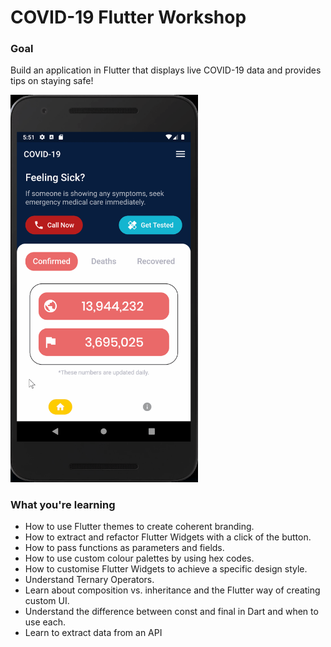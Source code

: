 # COVID-19 Flutter Workshop

### Goal

Build an application in Flutter that displays live COVID-19 data and provides tips on staying safe!

<img src="https://github.com/raahimid/Flutter-Projects/blob/master/images/COVID-19%20App.gif" width="300">




### What you're learning 
*  How to use Flutter themes to create coherent branding.
*  How to extract and refactor Flutter Widgets with a click of the button.
*  How to pass functions as parameters and fields.
*  How to use custom colour palettes by using hex codes.
*  How to customise Flutter Widgets to achieve a specific design style.
*  Understand Ternary Operators.
*  Learn about composition vs. inheritance and the Flutter way of creating custom UI.
*  Understand the difference between const and final in Dart and when to use each.
*  Learn to extract data from an API
